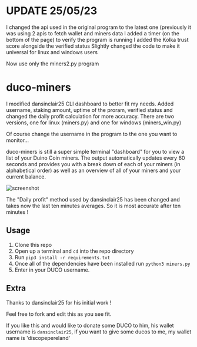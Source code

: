 # UPDATE 25/05/23

I changed the api used in the original program to the latest one (previously it was using 2 apis to fetch wallet and miners data
I added a timer (on the bottom of the page) to verify the program is running
I added the Kolka trust score alongside the verified status
Slightly changed the code to make it universal for linux and windows users

Now use only the miners2.py program

# duco-miners

I modified dansinclair25 CLI dashboard to better fit my needs. Added username, staking amount, uptime of the proram, verified status and changed the daily profit calculation for more accuracy.
There are two versions, one for linux (miners.py) and one for windows (miners_win.py)

Of course change the username in the program to the one you want to monitor...

duco-miners is still a super simple terminal "dashboard" for you to view a list of your Duino Coin miners. The output automatically updates every 60 seconds and provides you with a break down of each of your miners (in alphabetical order) as well as an overview of all of your miners and your current balance.

![screenshot](https://github.com/jpx13/duco-miners/assets/19504251/d2fdd5f4-8a66-4acd-9a06-baaa14d87cbb)

The "Daily profit" method used by dansinclair25 has been changed and takes now the last ten minutes averages. So it is most accurate after ten minutes ! 

## Usage

1. Clone this repo
1. Open up a terminal and `cd` into the repo directory
1. Run `pip3 install -r requirements.txt`
1. Once all of the dependencies have been installed run `python3 miners.py`
1. Enter in your DUCO username. 

## Extra
Thanks to dansinclair25 for his initial work !

Feel free to fork and edit this as you see fit. 

If you like this and would like to donate some DUCO to him, his wallet username is `dansinclair25`, if you want to give some ducos to me, my wallet name is 'discopepereland'
